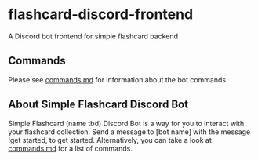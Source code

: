 # flashcard-discord-frontend

A Discord bot frontend for simple flashcard backend

## Commands

Please see [commands.md]( https://github.com/notdb/flashcard-discord-frontend/blob/master/commands.md) for information about the bot commands

## About Simple Flashcard Discord Bot

Simple Flashcard (name tbd) Discord Bot is a way for you to interact with your flashcard collection. Send a message to [bot name] with the message !get started, to get started. Alternatively, you can take a look at [commands.md](https://github.com/notdb/flashcard-discord-frontend/blob/master/commands.md) for a list of commands.
